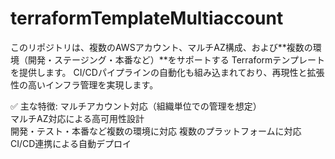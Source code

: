 # terraformTemplateMultiaccount
このリポジトリは、複数のAWSアカウント、マルチAZ構成、および**複数の環境（開発・ステージング・本番など）**をサポートする Terraformテンプレート を提供します。 
CI/CDパイプラインの自動化も組み込まれており、再現性と拡張性の高いインフラ管理を実現します。  

✅ 主な特徴: 
マルチアカウント対応（組織単位での管理を想定）  
マルチAZ対応による高可用性設計  
開発・テスト・本番など複数の環境に対応 
複数のプラットフォームに対応  
CI/CD連携による自動デプロイ
